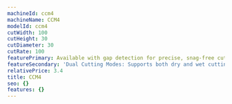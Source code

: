 ```yaml
---
machineId: ccm4
machineName: CCM4
modelId: ccm4
cutWidth: 100
cutHeight: 30
cutDiameter: 30
cutRate: 100
featurePrimary: Available with gap detection for precise, snag-free cuts in metal carriers.
featureSecondary: 'Dual Cutting Modes: Supports both dry and wet cutting'
relativePrice: 3.4
title: CCM4
seo: {}
features: {}
---
```


